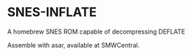 # SNES-INFLATE
A homebrew SNES ROM capable of decompressing DEFLATE

Assemble with asar, available at SMWCentral.
